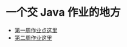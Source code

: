 # 一个交 Java 作业的地方

* [第一周作业点这里](./week%201/几种%20Java%20Web%20容器性能测试报告.md)
* [第二周作业这里](./week%202/认识%20java%20虚拟机.md)
